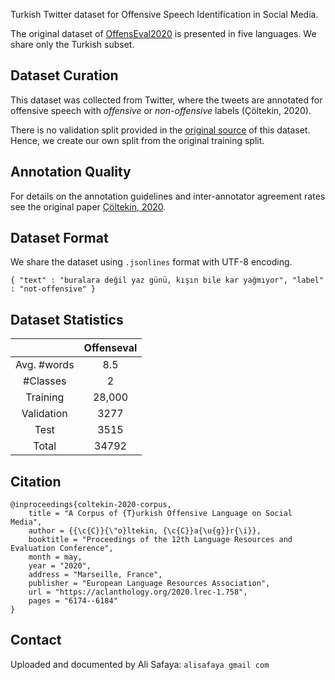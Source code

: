 Turkish Twitter dataset for Offensive Speech Identification in Social Media. 

The original dataset of [OffensEval2020](https://sites.google.com/site/offensevalsharedtask/results-and-paper-submission) is presented in five languages. We share only the Turkish subset. 

## Dataset Curation

This dataset was collected from Twitter, where the tweets are annotated for offensive speech with _offensive_ or _non-offensive_ labels (Çöltekin, 2020).

There is no validation split provided in the [original source](https://sites.google.com/site/offensevalsharedtask/results-and-paper-submission) of this dataset. Hence, we create our own split from the original training split. 

## Annotation Quality

For details on the annotation guidelines and inter-annotator agreement rates see the original paper [Çöltekin, 2020](https://aclanthology.org/2020.lrec-1.758.pdf).

## Dataset Format

We share the dataset using `.jsonlines` format with UTF-8 encoding. 

```
{ "text" : "buralara değil yaz günü, kışın bile kar yağmıyor", "label" : "not-offensive" }
```

## Dataset Statistics

|             | Offenseval    |
|:-----------:|:-------------:|
| Avg. #words | 8.5           |
|  #Classes   | 2             |
| Training    | 28,000        |
| Validation  | 3277          |
| Test        | 3515          |
| Total       | 34792         |

## Citation

```
@inproceedings{coltekin-2020-corpus,
    title = "A Corpus of {T}urkish Offensive Language on Social Media",
    author = {{\c{C}}{\"o}ltekin, {\c{C}}a{\u{g}}r{\i}},
    booktitle = "Proceedings of the 12th Language Resources and Evaluation Conference",
    month = may,
    year = "2020",
    address = "Marseille, France",
    publisher = "European Language Resources Association",
    url = "https://aclanthology.org/2020.lrec-1.758",
    pages = "6174--6184"
}
```


## Contact

Uploaded and documented by Ali Safaya: `alisafaya gmail com`